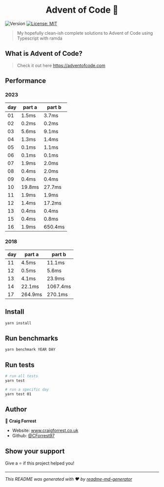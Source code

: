 <h1 align="center">Advent of Code 👋</h1>
<p>
  <img alt="Version" src="https://img.shields.io/badge/version-1.0.0-blue.svg?cacheSeconds=2592000" />
  <a href="#" target="_blank">
    <img alt="License: MIT" src="https://img.shields.io/badge/License-MIT-yellow.svg" />
  </a>
</p>

> My hopefully clean-ish complete solutions to Advent of Code using Typescript with ramda

## What is Advent of Code?

> Check it out here https://adventofcode.com

## Performance

### 2023

| day | part a | part b  |
| --- | ------ | ------- |
| 01  | 1.5ms  | 3.7ms   |
| 02  | 0.2ms  | 0.2ms   |
| 03  | 5.6ms  | 9.1ms   |
| 04  | 1.3ms  | 1.4ms   |
| 05  | 0.1ms  | 1.1ms   |
| 06  | 0.1ms  | 0.1ms   |
| 07  | 1.9ms  | 2.0ms   |
| 08  | 0.4ms  | 2.0ms   |
| 09  | 0.4ms  | 0.4ms   |
| 10  | 19.8ms | 27.7ms  |
| 11  | 1.9ms  | 1.9ms   |
| 12  | 1.4ms  | 17.2ms  |
| 13  | 0.4ms  | 0.4ms   |
| 15  | 0.4ms  | 0.8ms   |
| 16  | 1.9ms  | 650.4ms |

### 2018

| day | part a  | part b   |
| --- | ------- | -------- |
| 11  | 4.5ms   | 11.1ms   |
| 12  | 0.5ms   | 5.6ms    |
| 13  | 4.1ms   | 23.9ms   |
| 14  | 22.1ms  | 1067.4ms |
| 17  | 264.9ms | 270.1ms  |

## Install

```sh
yarn install
```

## Run benchmarks

```sh
yarn benchmark YEAR DAY
```

## Run tests

```sh
# run all tests
yarn test

# run a specific day
yarn test 01
```

## Author

👤 **Craig Forrest**

- Website: www.craigforrest.co.uk
- Github: [@CForrest97](https://github.com/CForrest97)

## Show your support

Give a ⭐️ if this project helped you!

---

_This README was generated with ❤️ by [readme-md-generator](https://github.com/kefranabg/readme-md-generator)_
